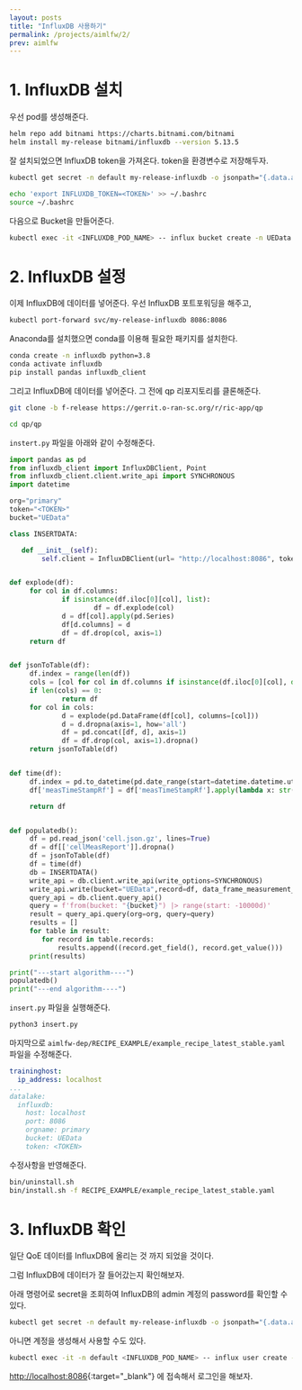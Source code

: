 ```yaml
---
layout: posts
title: "InfluxDB 사용하기"
permalink: /projects/aimlfw/2/
prev: aimlfw
---
```


# 1. InfluxDB 설치

우선 pod를 생성해준다.

```bash
helm repo add bitnami https://charts.bitnami.com/bitnami
helm install my-release bitnami/influxdb --version 5.13.5
```

잘 설치되었으면 InfluxDB token을 가져온다. token을 환경변수로 저장해두자.

```bash
kubectl get secret -n default my-release-influxdb -o jsonpath="{.data.admin-user-token}" | base64 --decode ; echo
```

```bash
echo 'export INFLUXDB_TOKEN=<TOKEN>' >> ~/.bashrc
source ~/.bashrc
```

다음으로 Bucket을 만들어준다.

```bash
kubectl exec -it <INFLUXDB_POD_NAME> -- influx bucket create -n UEData -o primary -t $INFLUXDB_TOKEN
```

# 2. InfluxDB 설정

이제 InfluxDB에 데이터를 넣어준다. 우선 InfluxDB 포트포워딩을 해주고,

```bash
kubectl port-forward svc/my-release-influxdb 8086:8086
```

Anaconda를 설치했으면 conda를 이용해 필요한 패키지를 설치한다.

```bash
conda create -n influxdb python=3.8
conda activate influxdb
pip install pandas influxdb_client
```

그리고 InfluxDB에 데이터를 넣어준다. 그 전에 qp 리포지토리를 클론해준다.

```bash
git clone -b f-release https://gerrit.o-ran-sc.org/r/ric-app/qp
```

```bash
cd qp/qp
```

`instert.py` 파일을 아래와 같이 수정해준다.

```python
import pandas as pd
from influxdb_client import InfluxDBClient, Point
from influxdb_client.client.write_api import SYNCHRONOUS
import datetime

org="primary"
token="<TOKEN>"
bucket="UEData"

class INSERTDATA:

   def __init__(self):
        self.client = InfluxDBClient(url= "http://localhost:8086", token=token, org=org)


def explode(df):
     for col in df.columns:
             if isinstance(df.iloc[0][col], list):
                     df = df.explode(col)
             d = df[col].apply(pd.Series)
             df[d.columns] = d
             df = df.drop(col, axis=1)
     return df


def jsonToTable(df):
     df.index = range(len(df))
     cols = [col for col in df.columns if isinstance(df.iloc[0][col], dict) or isinstance(df.iloc[0][col], list)]
     if len(cols) == 0:
             return df
     for col in cols:
             d = explode(pd.DataFrame(df[col], columns=[col]))
             d = d.dropna(axis=1, how='all')
             df = pd.concat([df, d], axis=1)
             df = df.drop(col, axis=1).dropna()
     return jsonToTable(df)


def time(df):
     df.index = pd.to_datetime(pd.date_range(start=datetime.datetime.utcnow(), freq='10ms', periods=len(df)))
     df['measTimeStampRf'] = df['measTimeStampRf'].apply(lambda x: str(x))

     return df


def populatedb():
     df = pd.read_json('cell.json.gz', lines=True)
     df = df[['cellMeasReport']].dropna()
     df = jsonToTable(df)
     df = time(df)
     db = INSERTDATA()
     write_api = db.client.write_api(write_options=SYNCHRONOUS)
     write_api.write(bucket="UEData",record=df, data_frame_measurement_name="liveCell",org=org)
     query_api = db.client.query_api()
     query = f'from(bucket: "{bucket}") |> range(start: -10000d)'
     result = query_api.query(org=org, query=query)
     results = []
     for table in result:
        for record in table.records:
            results.append((record.get_field(), record.get_value()))
     print(results)

print("---start algorithm----")
populatedb()
print("---end algorithm----")
```

`insert.py` 파일을 실행해준다.

```bash
python3 insert.py
```

마지막으로 `aimlfw-dep/RECIPE_EXAMPLE/example_recipe_latest_stable.yaml` 파일을 수정해준다.

```yaml
traininghost:
  ip_address: localhost
...
datalake:
  influxdb:
    host: localhost
    port: 8086
    orgname: primary
    bucket: UEData
    token: <TOKEN>
```

수정사항을 반영해준다.

```bash
bin/uninstall.sh
bin/install.sh -f RECIPE_EXAMPLE/example_recipe_latest_stable.yaml
```

# 3. InfluxDB 확인

일단 QoE 데이터를 InfluxDB에 올리는 것 까지 되었을 것이다.

그럼 InfluxDB에 데이터가 잘 들어갔는지 확인해보자.

아래 명령어로 secret을 조회하여 InfluxDB의 admin 계정의 password를 확인할 수 있다.

```bash
kubectl get secret -n default my-release-influxdb -o jsonpath="{.data.admin-user-password}" | base64 --decode ; echo
```

아니면 계정을 생성해서 사용할 수도 있다.

```bash
kubectl exec -it -n default <INFLUXDB_POD_NAME> -- influx user create --org primary --name <USERNAME> --password <PASSWORD> -t $INFLUXDB_TOKEN
```

[http://localhost:8086](http://localhost:8086){:target="_blank"} 에 접속해서 로그인을 해보자.


